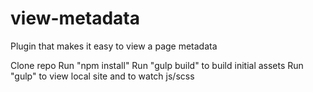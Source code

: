 # view-metadata
Plugin that makes it easy to view a page metadata

Clone repo
Run "npm install"
Run "gulp build" to build initial assets
Run "gulp" to view local site and to watch js/scss

